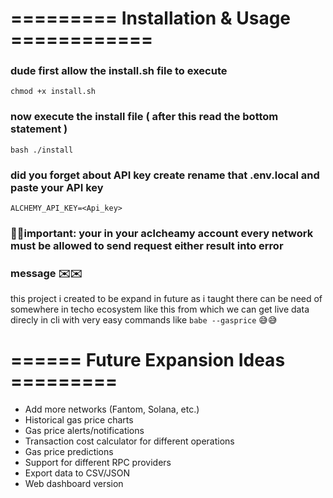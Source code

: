 #  ========= Installation & Usage ============
###  dude first allow the install.sh file to execute 
```
chmod +x install.sh
```
### now execute the install file (  after this read the bottom statement )
```
bash ./install
```

### did you forget about API key create rename that .env.local and paste your API key 
```
ALCHEMY_API_KEY=<Api_key>
```
### 📢📢important:  your in your aclcheamy account every network must be allowed to send request either result into error

### message ✉️✉️

this project i created to be expand in future as i taught there can be need of somewhere in techo ecosystem like this from which we can get live data direcly in cli with very easy commands like ``babe --gasprice`` 😅😅


#  ====== Future Expansion Ideas =========


 - Add more networks (Fantom, Solana, etc.)
 - Historical gas price charts
 - Gas price alerts/notifications
 - Transaction cost calculator for different operations
 - Gas price predictions
 - Support for different RPC providers
 - Export data to CSV/JSON
 - Web dashboard version